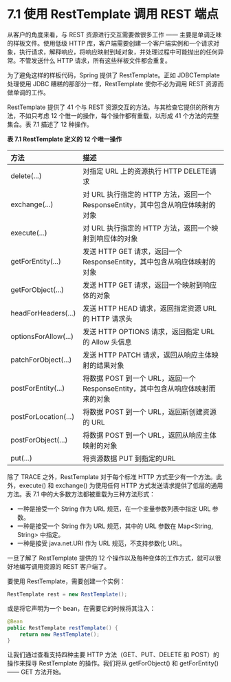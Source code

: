 # 7.1 使用 RestTemplate 调用 REST 端点

从客户的角度来看，与 REST 资源进行交互需要做很多工作 —— 主要是单调乏味的样板文件。使用低级 HTTP 库，客户端需要创建一个客户端实例和一个请求对象，执行请求，解释响应，将响应映射到域对象，并处理过程中可能抛出的任何异常。不管发送什么 HTTP 请求，所有这些样板文件都会重复。

为了避免这样的样板代码，Spring 提供了 RestTemplate。正如 JDBCTemplate 处理使用 JDBC 糟糕的那部分一样，RestTemplate 使你不必为调用 REST 资源而做单调的工作。

RestTemplate 提供了 41 个与 REST 资源交互的方法。与其检查它提供的所有方法，不如只考虑 12 个惟一的操作，每个操作都有重载，以形成 41 个方法的完整集合。表 7.1 描述了 12 种操作。

**表 7.1 RestTemplate 定义的 12 个唯一操作**

| 方法 | 描述 |
| :--- | :--- |
| delete\(...\) | 对指定 URL 上的资源执行 HTTP DELETE请求 |
| exchange\(...\) | 对 URL 执行指定的 HTTP 方法，返回一个 ResponseEntity，其中包含从响应体映射的对象 |
| execute\(...\) | 对 URL 执行指定的 HTTP 方法，返回一个映射到响应体的对象 |
| getForEntity\(...\) | 发送 HTTP GET 请求，返回一个 ResponseEntity，其中包含从响应体映射的对象 |
| getForObject\(...\) | 发送 HTTP GET 请求，返回一个映射到响应体的对象 |
| headForHeaders\(...\) | 发送 HTTP HEAD 请求，返回指定资源 URL 的 HTTP 请求头 |
| optionsForAllow\(...\) | 发送 HTTP OPTIONS 请求，返回指定 URL 的 Allow 头信息 |
| patchForObject\(...\) | 发送 HTTP PATCH 请求，返回从响应主体映射的结果对象 |
| postForEntity\(...\) | 将数据 POST 到一个 URL，返回一个 ResponseEntity，其中包含从响应体映射而来的对象 |
| postForLocation\(...\) | 将数据 POST 到一个 URL，返回新创建资源的 URL |
| postForObject\(...\) | 将数据 POST 到一个 URL，返回从响应主体映射的对象 |
| put\(...\) | 将资源数据 PUT 到指定的URL |

除了 TRACE 之外，RestTemplate 对于每个标准 HTTP 方式至少有一个方法。此外，execute\(\) 和 exchange\(\) 为使用任何 HTTP 方式发送请求提供了低层的通用方法。表 7.1 中的大多数方法都被重载为三种方法形式：

* 一种是接受一个 String 作为 URL 规范，在一个变量参数列表中指定 URL 参数。
* 一种是接受一个 String 作为 URL 规范，其中的 URL 参数在 Map&lt;String, String&gt; 中指定。
* 一种是接受 java.net.URI 作为 URL 规范，不支持参数化 URL。

一旦了解了 RestTemplate 提供的 12 个操作以及每种变体的工作方式，就可以很好地编写调用资源的 REST 客户端了。

要使用 RestTemplate，需要创建一个实例：

```java
RestTemplate rest = new RestTemplate();
```

或是将它声明为一个 bean，在需要它的时候将其注入：

```java
@Bean
public RestTemplate restTemplate() {
    return new RestTemplate();
}
```

让我们通过查看支持四种主要 HTTP 方法（GET、PUT、DELETE 和 POST）的操作来探寻 RestTemplate 的操作。我们将从 getForObject\(\) 和 getForEntity\(\) —— GET 方法开始。

